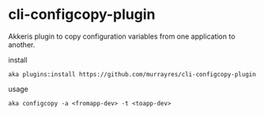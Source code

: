 # cli-configcopy-plugin


Akkeris plugin to copy configuration variables from one application to another.

install

```
aka plugins:install https://github.com/murrayres/cli-configcopy-plugin
```


usage

```
aka configcopy -a <fromapp-dev> -t <toapp-dev>
```

